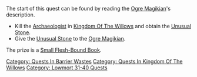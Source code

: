 The start of this quest can be found by reading the [Ogre
Magikian](Ogre_Magikian "wikilink")'s description.

-   Kill the [Archaeologist](Archaeologist "wikilink") in [Kingdom Of
    The Willows](:Category:Kingdom_Of_The_Willows.md "wikilink") and
    obtain the [Unusual Stone](Unusual_Stone "wikilink").
-   Give the [Unusual Stone](Unusual_Stone "wikilink") to the [Ogre
    Magikian](Ogre_Magikian "wikilink").

The prize is a [Small Flesh-Bound
Book](Small_Flesh-Bound_Book "wikilink").

[Category: Quests In Barrier
Wastes](Category:_Quests_In_Barrier_Wastes "wikilink") [Category: Quests
In Kingdom Of The
Willows](Category:_Quests_In_Kingdom_Of_The_Willows "wikilink")
[Category: Lowmort 31-40
Quests](Category:_Lowmort_31-40_Quests "wikilink")
